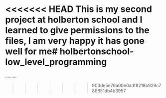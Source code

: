<<<<<<< HEAD
This is my second project at holberton school and I learned to give permissions to the files, I am very happy it has gone well for me# holbertonschool-low_level_programming
=======
.........
>>>>>>> 903de5e76a00e0adf8218b929c786851db4b3957
